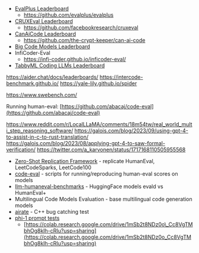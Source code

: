 - [EvalPlus Leaderboard](https://evalplus.github.io/leaderboard.html)
	- https://github.com/evalplus/evalplus
- [CRUXEval Leaderboard](https://crux-eval.github.io/leaderboard.html)
	- https://github.com/facebookresearch/cruxeval
- [CanAiCode Leaderboard](https://huggingface.co/spaces/mike-ravkine/can-ai-code-results)
	- https://github.com/the-crypt-keeper/can-ai-code
- [Big Code Models Leaderboard](https://huggingface.co/spaces/bigcode/bigcode-models-leaderboard)
- InfiCoder-Eval
	- https://infi-coder.github.io/inficoder-eval/
- [TabbyML Coding LLMs Leaderboard](https://leaderboard.tabbyml.com/)


https://aider.chat/docs/leaderboards/
https://intercode-benchmark.github.io/
https://yale-lily.github.io/spider

https://www.swebench.com/

Running human-eval:
[https://github.com/abacaj/code-eval](https://github.com/abacaj/code-eval)


https://www.reddit.com/r/LocalLLaMA/comments/18m54tw/real_world_multi_step_reasoning_software/
https://galois.com/blog/2023/09/using-gpt-4-to-assist-in-c-to-rust-translation/
https://galois.com/blog/2023/08/applying-gpt-4-to-saw-formal-verification/
https://twitter.com/a_karvonen/status/1717168110505955568


- [Zero-Shot Replication Framework](https://github.com/emrgnt-cmplxty/zero-shot-replication) - replicate HumanEval, LeetCodeSparks, LeetCode100
- [code-eval](https://github.com/abacaj/code-eval) - scripts for running/reproducing human-eval scores on models
- [llm-humaneval-benchmarks](https://github.com/my-other-github-account/llm-humaneval-benchmarks) - HuggingFace models evald vs HumanEval+
- Multilingual Code Models Evaluation - base multilingual code generation models
- [airate](https://github.com/catid/supercharger/tree/main/airate) - C++ bug catching test
- [phi-1 prompt tests](https://twitter.com/khandelia1000/status/1675939866389934097)
    - [https://colab.research.google.com/drive/1mSb2t8NDz0o\_Cc8VgTMbhOg8kIh-cRIu?usp=sharing](https://colab.research.google.com/drive/1mSb2t8NDz0o_Cc8VgTMbhOg8kIh-cRIu?usp=sharing)
